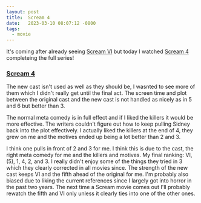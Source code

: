 ```yaml
---
layout: post
title:  Scream 4
date:   2023-03-10 08:07:12 -0800
tags:
  - movie
---
```


It's coming after already seeing [Scream
VI](https://www.imdb.com/title/tt17663992/) but today I watched [Scream
4](https://www.imdb.com/title/tt1262416/) completeing the full series!

### [Scream 4](https://www.imdb.com/title/tt1262416/)

The new cast isn't used as well as they should be, I wasnted to see more of them
which I didn't really get until the final act. The screen time and plot between
the original cast and the new cast is not handled as nicely as in 5 and 6 but
better than 3.

The normal meta comedy is in full effect and if I liked the killers it would be
more effective. The writers couldn't figure out how to keep pulling Sidney back
into the plot effectively. I actually liked the killers at the end of 4, they
grew on me and the motives ended up being a lot better than 2 and 3.

I think one pulls in front of 2 and 3 for me. I think this is due to the cast,
the right meta comedy for me and the killers and motives. My final ranking: VI,
(5), 1, 4, 2, and 3. I really didn't enjoy some of the things they tried in 3
which they clearly corrected in all movies since. The strength of the new cast
keeps VI and the fifth ahead of the original for me. I'm probably also biased
due to liking the current references since I largely got into horror in the past
two years. The next time a Scream movie comes out I'll probably rewatch the
fifth and VI only unless it clearly ties into one of the other ones.
